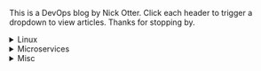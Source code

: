 This is a DevOps blog by Nick Otter. Click each header to trigger a dropdown to view articles. Thanks for stopping by.

<details><summary markdown='span'>Linux</summary>
  
  ## General
  [Baby chaos monkeys for Linux](#)<br>
  
  ## Boot
  [How to debug an emergency boot](https://github.com/nick-otter/site/blob/master/linux/kernel/how%20to%20debug%20an%20emergency%20boot.md)<br>
  
  ## Kernel
  [How to monitor kernel panic](#)<br>
  [How to debug a syscall](#)<br>
  
  ## Memory 
  [How to monitor disk space](#)<br>
  [How to debug crashes and segfaults](#)<br>
  
  ## Disk
  [How to monitor disk activity](#)<br>
  [How to manage log files](#)<br>
  
  ## CPU
  [How to monitor CPU](#)<br>
  
  ## Virtual File System
  [How to monitor page cache](#)<br>
  
  ## Network
  [How to monitor TCP/IP](#)<br>
  [How to monitor UDP](#)<br>
  
</details>  

<details>
  <summary>Microservices</summary>
  
  ## Kubernetes
  [How to monitor kubernetes with prometheus](#)<br>

</details>
 
<details>
  <summary>Misc</summary>
  
  ## Computers
  [How to set up a Lenovo T470s to dual boot](#)<br>

</details>
